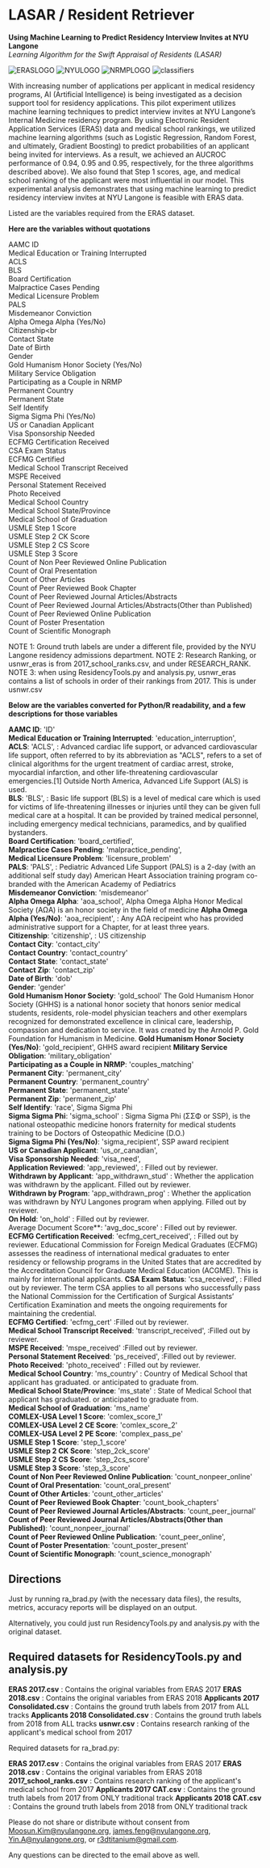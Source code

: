 # LASAR / Resident Retriever
**Using Machine Learning to Predict Residency Interview Invites at NYU Langone** <br>
*Learning Algorithm for the Swift Appraisal of Residents (LASAR)*

![ERASLOGO](http://wichita.kumc.edu/Images/wichita/psychiatry/logo-eras-data.jpg)
![NYULOGO](https://www.myface.org/wp-content/uploads/2016/09/NYU-Langone-Medical-Center-Logo.png)
![NRMPLOGO](https://pbs.twimg.com/media/D1Yz7MSX4AAxOWo.jpg)
![classifiers](https://devopedia.org/images/article/74/9857.1523796001.png)

With increasing number of applications per applicant in medical residency programs, AI (Artificial Intelligence) is being investigated as a decision support tool for residency applications. This pilot experiment utilizes machine learning techniques to predict interview invites at NYU Langone’s Internal Medicine residency program. By using Electronic Resident Application Services (ERAS) data and medical school rankings, we utilized machine learning algorithms (such as Logistic Regression, Random Forest, and ultimately, Gradient Boosting) to predict probabilities of an applicant being invited for interviews. As a result, we achieved an AUCROC performance of 0.94, 0.95 and 0.95, respectively, for the three algorithms described above). We also found that Step 1 scores, age, and medical school ranking of the applicant were most influential in our model. This experimental analysis demonstrates that using machine learning to predict residency interview invites at NYU Langone is feasible with ERAS data. 

Listed are the variables required from the ERAS dataset.

**Here are the variables without quotations**

AAMC ID<br>
Medical Education or Training Interrupted<br>
ACLS<br>
BLS<br>
Board Certification<br>
Malpractice Cases Pending<br>
Medical Licensure Problem<br>
PALS<br>
Misdemeanor Conviction<br>
Alpha Omega Alpha (Yes/No)<br>
Citizenship<br<br>
Contact State<br>
Date of Birth<br>
Gender<br>
Gold Humanism Honor Society (Yes/No)<br>
Military Service Obligation<br>
Participating as a Couple in NRMP<br>
Permanent Country<br>
Permanent State<br>
Self Identify<br>
Sigma Sigma Phi (Yes/No)<br>
US or Canadian Applicant<br>
Visa Sponsorship Needed<br>
ECFMG Certification Received<br>
CSA Exam Status<br>
ECFMG Certified<br>
Medical School Transcript Received<br>
MSPE Received<br>
Personal Statement Received<br>
Photo Received<br>
Medical School Country<br>
Medical School State/Province<br>
Medical School of Graduation<br>
USMLE Step 1 Score<br>
USMLE Step 2 CK Score<br>
USMLE Step 2 CS Score<br>
USMLE Step 3 Score<br>
Count of Non Peer Reviewed Online Publication<br>
Count of Oral Presentation<br>
Count of Other Articles<br>
Count of Peer Reviewed Book Chapter<br>
Count of Peer Reviewed Journal Articles/Abstracts<br>
Count of Peer Reviewed Journal Articles/Abstracts(Other than Published)<br>
Count of Peer Reviewed Online Publication<br>
Count of Poster Presentation<br>
Count of Scientific Monograph

NOTE 1: Ground truth labels are under a different file, provided by the NYU Langone residency admissions department.
NOTE 2: Research Ranking, or usnwr_eras is from 2017_school_ranks.csv, and under RESEARCH_RANK. 
NOTE 3: when using ResidencyTools.py and analysis.py, usnwr_eras contains a list of schools in order of their rankings from 2017. This is under usnwr.csv


**Below are the variables converted for Python/R readability, and a few descriptions for those variables**

**AAMC ID**: 'ID'<br>
**Medical Education or Training Interrupted**: 'education_interruption',<br>
**ACLS**: 'ACLS', : Advanced cardiac life support, or advanced cardiovascular life support, often referred to by its abbreviation as "ACLS", refers to a set of clinical algorithms for the urgent treatment of cardiac arrest, stroke, myocardial infarction, and other life-threatening cardiovascular emergencies.[1] Outside North America, Advanced Life Support (ALS) is used.<br>
**BLS**: 'BLS', : Basic life support (BLS) is a level of medical care which is used for victims of life-threatening illnesses or injuries until they can be given full medical care at a hospital. It can be provided by trained medical personnel, including emergency medical technicians, paramedics, and by qualified bystanders.<br>
**Board Certification**: 'board_certified',<br>
**Malpractice Cases Pending**: 'malpractice_pending',<br>
**Medical Licensure Problem**: 'licensure_problem'<br>
**PALS**: 'PALS', : Pediatric Advanced Life Support (PALS) is a 2-day (with an additional self study day) American Heart Association training program co-branded with the American Academy of Pediatrics<br>
**Misdemeanor Conviction**: 'misdemeanor'<br>
**Alpha Omega Alpha**: 'aoa_school', Alpha Omega Alpha Honor Medical Society (ΑΩΑ) is an honor society in the field of medicine
**Alpha Omega Alpha (Yes/No)**: 'aoa_recipient', : Any ΑΩΑ recipeint who has provided administrative support for a Chapter, for at least three years.<br>
**Citizenship**: 'citizenship', : US citizenship<br>
**Contact City**: 'contact_city'<br>
**Contact Country**: 'contact_country'<br>
**Contact State**: 'contact_state'<br>
**Contact Zip**: 'contact_zip'<br>
**Date of Birth**: 'dob'<br>
**Gender**: 'gender'<br>
**Gold Humanism Honor Society**: 'gold_school' The Gold Humanism Honor Society (GHHS) is a national honor society that honors senior medical students, residents, role-model physician teachers and other exemplars recognized for demonstrated excellence in clinical care, leadership, compassion and dedication to service. It was created by the Arnold P. Gold Foundation for Humanism in Medicine.
**Gold Humanism Honor Society (Yes/No)**: 'gold_recipient', GHHS award recipient
**Military Service Obligation**: 'military_obligation'<br>
**Participating as a Couple in NRMP**: 'couples_matching'<br>
**Permanent City**: 'permanent_city'<br>
**Permanent Country**: 'permanent_country'<br>
**Permanent State**: 'permanent_state'<br>
**Permanent Zip**: 'permanent_zip'<br>
**Self Identify**: 'race', Sigma Sigma Phi<br>
**Sigma Sigma Phi**: 'sigma_school' : Sigma Sigma Phi (ΣΣΦ or SSP), is the national osteopathic medicine honors fraternity for medical students training to be Doctors of Osteopathic Medicine (D.O.)<br>
**Sigma Sigma Phi (Yes/No)**: 'sigma_recipient', SSP award recipient<br>
**US or Canadian Applicant**: 'us_or_canadian',<br>
**Visa Sponsorship Needed**: 'visa_need',<br>
**Application Reviewed**: 'app_reviewed', : Filled out by reviewer.<br>
**Withdrawn by Applicant**: 'app_withdrawn_stud' : Whether the application was withdrawn by the applicant. Filled out by reviewer.<br>
**Withdrawn by Program**: 'app_withdrawn_prog' :  Whether the application was withdrawn by NYU Langones program when applying. Filled out by reviewer.<br>
**On Hold**: 'on_hold' : Filled out by reviewer.<br>
Average Document Score**: 'avg_doc_score' : Filled out by reviewer.<br>
**ECFMG Certification Received**: 'ecfmg_cert_received', : Filled out by reviewer. Educational Commission for Foreign Medical Graduates (ECFMG) assesses the readiness of international medical graduates to enter residency or fellowship programs in the United States that are accredited by the Accreditation Council for Graduate Medical Education (ACGME). This is mainly for international applicants.
**CSA Exam Status**: 'csa_received', : Filled out by reviewer. The term CSA applies to all persons who successfully pass the National Commission for the Certification of Surgical Assistants’ Certification Examination and meets the ongoing requirements for maintaining the credential.<br>
**ECFMG Certified**: 'ecfmg_cert' :Filled out by reviewer.<br>
**Medical School Transcript Received**: 'transcript_received', :Filled out by reviewer.<br>
**MSPE Received**: 'mspe_received' :Filled out by reviewer.<br>
**Personal Statement Received**: 'ps_received', :Filled out by reviewer.<br>
**Photo Received**: 'photo_received' : Filled out by reviewer.<br>
**Medical School Country**: 'ms_country' : Country of Medical School that applicant has graduated. or anticipated to graduate from.<br>
**Medical School State/Province**: 'ms_state' : State of Medical School that applicant has graduated. or anticipated to graduate from.<br>
**Medical School of Graduation**: 'ms_name'<br>
**COMLEX-USA Level 1 Score**: 'comlex_score_1'<br>
**COMLEX-USA Level 2 CE Score**: 'comlex_score_2'<br>
**COMLEX-USA Level 2 PE Score**: 'complex_pass_pe'<br>
**USMLE Step 1 Score**: 'step_1_score'<br>
**USMLE Step 2 CK Score**: 'step_2ck_score'<br>
**USMLE Step 2 CS Score**: 'step_2cs_score'<br>
**USMLE Step 3 Score**: 'step_3_score'<br>
**Count of Non Peer Reviewed Online Publication**: 'count_nonpeer_online'<br>
**Count of Oral Presentation**: 'count_oral_present'<br>
**Count of Other Articles**: 'count_other_articles'<br>
**Count of Peer Reviewed Book Chapter**: 'count_book_chapters'<br>
**Count of Peer Reviewed Journal Articles/Abstracts**: 'count_peer_journal'<br>
**Count of Peer Reviewed Journal Articles/Abstracts(Other than Published)**: 'count_nonpeer_journal'<br>
**Count of Peer Reviewed Online Publication**: 'count_peer_online',<br>
**Count of Poster Presentation**: 'count_poster_present'<br>
**Count of Scientific Monograph**: 'count_science_monograph'<br>



## Directions ##

Just by running ra_brad.py (with the necessary data files), the results, metrics,
accuracy reports will be displayed on an output. 

Alternatively, you could just run ResidencyTools.py and analysis.py 
with the original dataset. 

## Required datasets for ResidencyTools.py and analysis.py ##

**ERAS 2017.csv** : Contains the original variables from ERAS 2017
**ERAS 2018.csv** : Contains the original variables from ERAS 2018
**Applicants 2017 Consolidated.csv** : Contains the ground truth labels from 2017 from ALL tracks
**Applicants 2018 Consolidated.csv** : Contains the ground truth labels from 2018 from ALL tracks
**usnwr.csv** : Contains research ranking of the applicant's medical school from 2017

Required datasets for ra_brad.py:

**ERAS 2017.csv** : Contains the original variables from ERAS 2017
**ERAS 2018.csv** : Contains the original variables from ERAS 2018
**2017_school_ranks.csv** : Contains research ranking of the applicant's medical school from 2017
**Applicants 2017 CAT.csv** : Contains the ground truth labels from 2017 from ONLY traditional track
**Applicants 2018 CAT.csv** : Contains the ground truth labels from 2018 from ONLY traditional track

Please do not share or distribute without consent from 
Moosun.Kim@nyulangone.org, james.feng@nyulangone.org, Yin.A@nyulangone.org, or r3dtitanium@gmail.com.

Any questions can be directed to the email above as well.

